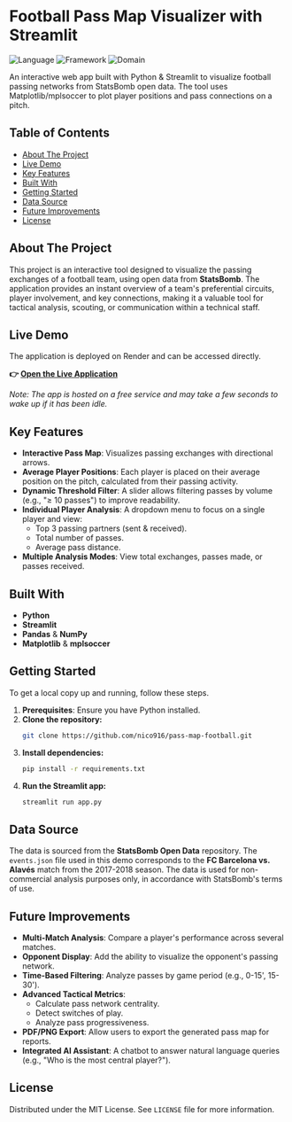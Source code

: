 # Football Pass Map Visualizer with Streamlit

![Language](https://img.shields.io/badge/language-Python-3776AB?style=flat-square)
![Framework](https://img.shields.io/badge/framework-Streamlit-FF4B4B?style=flat-square)
![Domain](https://img.shields.io/badge/domain-Sports%20Analytics-orange?style=flat-square)

An interactive web app built with Python & Streamlit to visualize football passing networks from StatsBomb open data. The tool uses Matplotlib/mplsoccer to plot player positions and pass connections on a pitch.

## Table of Contents

- [About The Project](#about-the-project)
- [Live Demo](#live-demo)
- [Key Features](#key-features)
- [Built With](#built-with)
- [Getting Started](#getting-started)
- [Data Source](#data-source)
- [Future Improvements](#future-improvements)
- [License](#license)

## About The Project

This project is an interactive tool designed to visualize the passing exchanges of a football team, using open data from **StatsBomb**. The application provides an instant overview of a team's preferential circuits, player involvement, and key connections, making it a valuable tool for tactical analysis, scouting, or communication within a technical staff.

## Live Demo

The application is deployed on Render and can be accessed directly.

**👉 [Open the Live Application](https://pass-map-football.onrender.com/)**

*Note: The app is hosted on a free service and may take a few seconds to wake up if it has been idle.*

## Key Features

-   **Interactive Pass Map**: Visualizes passing exchanges with directional arrows.
-   **Average Player Positions**: Each player is placed on their average position on the pitch, calculated from their passing activity.
-   **Dynamic Threshold Filter**: A slider allows filtering passes by volume (e.g., "≥ 10 passes") to improve readability.
-   **Individual Player Analysis**: A dropdown menu to focus on a single player and view:
    -   Top 3 passing partners (sent & received).
    -   Total number of passes.
    -   Average pass distance.
-   **Multiple Analysis Modes**: View total exchanges, passes made, or passes received.

## Built With

-   **Python**
-   **Streamlit**
-   **Pandas** & **NumPy**
-   **Matplotlib** & **mplsoccer**

## Getting Started

To get a local copy up and running, follow these steps.

1.  **Prerequisites**: Ensure you have Python installed.
2.  **Clone the repository:**
    ```sh
    git clone https://github.com/nico916/pass-map-football.git
    ```
3.  **Install dependencies:**
    ```sh
    pip install -r requirements.txt
    ```
4.  **Run the Streamlit app:**
    ```sh
    streamlit run app.py
    ```

## Data Source

The data is sourced from the **StatsBomb Open Data** repository. The `events.json` file used in this demo corresponds to the **FC Barcelona vs. Alavés** match from the 2017-2018 season. The data is used for non-commercial analysis purposes only, in accordance with StatsBomb's terms of use.

## Future Improvements

-   **Multi-Match Analysis**: Compare a player's performance across several matches.
-   **Opponent Display**: Add the ability to visualize the opponent's passing network.
-   **Time-Based Filtering**: Analyze passes by game period (e.g., 0-15', 15-30').
-   **Advanced Tactical Metrics**:
    -   Calculate pass network centrality.
    -   Detect switches of play.
    -   Analyze pass progressiveness.
-   **PDF/PNG Export**: Allow users to export the generated pass map for reports.
-   **Integrated AI Assistant**: A chatbot to answer natural language queries (e.g., "Who is the most central player?").

## License

Distributed under the MIT License. See `LICENSE` file for more information.
